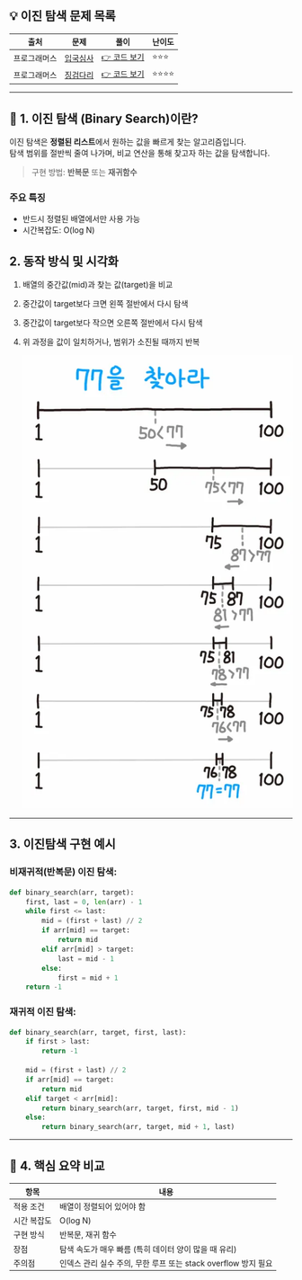 <!-- https://school.programmers.co.kr/learn/challenges?tab=algorithm_practice_kit -->
## 💡 이진 탐색 문제 목록

| 출처 | 문제 | 풀이 | 난이도 |
|--|--|--|--|
| 프로그래머스 | [입국심사](https://school.programmers.co.kr/learn/courses/30/lessons/43238) | [👉 코드 보기](./01_입국심사.py) | ⭐️⭐️⭐️ |
| 프로그래머스 | [징검다리](https://school.programmers.co.kr/learn/courses/30/lessons/43236) | [👉 코드 보기](./02_징검다리.py) | ⭐️⭐️⭐️⭐️ |
---

## 📌 1. 이진 탐색 (Binary Search)이란?

이진 탐색은 **정렬된 리스트**에서 원하는 값을 빠르게 찾는 알고리즘입니다. </br>
탐색 범위를 절반씩 줄여 나가며, 비교 연산을 통해 찾고자 하는 값을 탐색합니다.

> 구현 방법: **반복문** 또는 **재귀함수**

### 주요 특징
- 반드시 정렬된 배열에서만 사용 가능
- 시간복잡도: O(log N)

## 2. 동작 방식 및 시각화

1. 배열의 중간값(mid)과 찾는 값(target)을 비교
2. 중간값이 target보다 크면 왼쪽 절반에서 다시 탐색
3. 중간값이 target보다 작으면 오른쪽 절반에서 다시 탐색
4. 위 과정을 값이 일치하거나, 범위가 소진될 때까지 반복

    ![이진탐색 예시](img/image.png)

---

## 3. 이진탐색 구현 예시

### 비재귀적(반복문) 이진 탐색:

```python 
def binary_search(arr, target):
    first, last = 0, len(arr) - 1
    while first <= last:
        mid = (first + last) // 2
        if arr[mid] == target:
            return mid
        elif arr[mid] > target:
            last = mid - 1
        else:
            first = mid + 1
    return -1

```

### 재귀적 이진 탐색:

```python
def binary_search(arr, target, first, last):
    if first > last:
        return -1
    
    mid = (first + last) // 2
    if arr[mid] == target:
        return mid
    elif target < arr[mid]:
        return binary_search(arr, target, first, mid - 1)
    else:
        return binary_search(arr, target, mid + 1, last)
```

---
## 🧠 4. 핵심 요약 비교

| 항목 | 내용 |
|------|------|
| 적용 조건 | 배열이 정렬되어 있어야 함 |
| 시간 복잡도 | O(log N) |
| 구현 방식 | 반복문, 재귀 함수 |
| 장점 | 탐색 속도가 매우 빠름 (특히 데이터 양이 많을 때 유리) |
| 주의점 | 인덱스 관리 실수 주의, 무한 루프 또는 stack overflow 방지 필요 |
